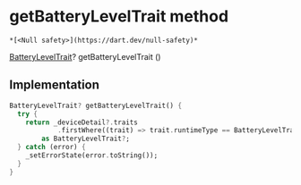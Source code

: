 


# getBatteryLevelTrait method




    *[<Null safety>](https://dart.dev/null-safety)*




[BatteryLevelTrait](https://yonomi.co/yonomi-sdk/BatteryLevelTrait-class.html)? getBatteryLevelTrait
()








## Implementation

```dart
BatteryLevelTrait? getBatteryLevelTrait() {
  try {
    return _deviceDetail?.traits
            .firstWhere((trait) => trait.runtimeType == BatteryLevelTrait)
        as BatteryLevelTrait?;
  } catch (error) {
    _setErrorState(error.toString());
  }
}
```







